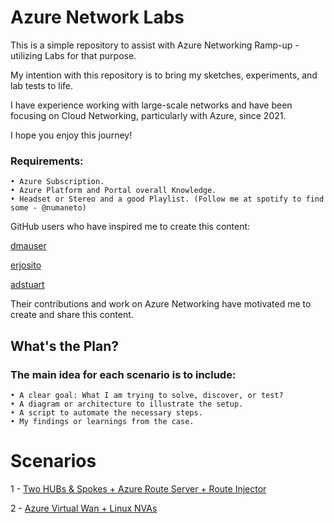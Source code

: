 # Azure Network Labs


This is a simple repository to assist with Azure Networking Ramp-up - utilizing Labs for that purpose.

My intention with this repository is to bring my sketches, experiments, and lab tests to life.

I have experience working with large-scale networks and have been focusing on Cloud Networking, particularly with Azure, since 2021.

I hope you enjoy this journey!

### Requirements: 
    • Azure Subscription. 
    • Azure Platform and Portal overall Knowledge.
    • Headset or Stereo and a good Playlist. (Follow me at spotify to find some - @numaneto)
    


GitHub users who have inspired me to create this content:

[dmauser](https://github.com/dmauser)

[erjosito](https://github.com/erjosito)

[adstuart](https://github.com/adstuart)

Their contributions and work on Azure Networking have motivated me to create and share this content.


## What's the Plan?

### The main idea for each scenario is to include: 
    • A clear goal: What I am trying to solve, discover, or test? 
    • A diagram or architecture to illustrate the setup. 
    • A script to automate the necessary steps.
    • My findings or learnings from the case. 


# Scenarios
1 - [Two HUBs & Spokes + Azure Route Server + Route Injector](Mhub_Spokes_ARS_Injector)

2 - [Azure Virtual Wan + Linux NVAs ](azvWAN-NVAS)
